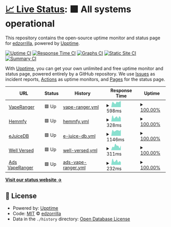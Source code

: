 # [📈 Live Status](https://edzorrilla.github.io/uptime): <!--live status--> **🟩 All systems operational**

This repository contains the open-source uptime monitor and status page for [edzorrilla](https://edzorrilla.github.io/uptime), powered by [Upptime](https://github.com/upptime/upptime).

[![Uptime CI](https://github.com/edzorrilla/uptime/workflows/Uptime%20CI/badge.svg)](https://github.com/edzorrilla/uptime/actions?query=workflow%3A%22Uptime+CI%22)
[![Response Time CI](https://github.com/edzorrilla/uptime/workflows/Response%20Time%20CI/badge.svg)](https://github.com/edzorrilla/uptime/actions?query=workflow%3A%22Response+Time+CI%22)
[![Graphs CI](https://github.com/edzorrilla/uptime/workflows/Graphs%20CI/badge.svg)](https://github.com/edzorrilla/uptime/actions?query=workflow%3A%22Graphs+CI%22)
[![Static Site CI](https://github.com/edzorrilla/uptime/workflows/Static%20Site%20CI/badge.svg)](https://github.com/edzorrilla/uptime/actions?query=workflow%3A%22Static+Site+CI%22)
[![Summary CI](https://github.com/edzorrilla/uptime/workflows/Summary%20CI/badge.svg)](https://github.com/edzorrilla/uptime/actions?query=workflow%3A%22Summary+CI%22)

With [Upptime](https://upptime.js.org), you can get your own unlimited and free uptime monitor and status page, powered entirely by a GitHub repository. We use [Issues](https://github.com/edzorrilla/uptime/issues) as incident reports, [Actions](https://github.com/edzorrilla/uptime/actions) as uptime monitors, and [Pages](https://edzorrilla.github.io/uptime) for the status page.

<!--start: status pages-->
<!-- This summary is generated by Upptime (https://github.com/upptime/upptime) -->
<!-- Do not edit this manually, your changes will be overwritten -->
<!-- prettier-ignore -->
| URL | Status | History | Response Time | Uptime |
| --- | ------ | ------- | ------------- | ------ |
| <img alt="" src="https://icons.duckduckgo.com/ip3/vaperanger.com.ico" height="13"> [VapeRanger](https://vaperanger.com) | 🟩 Up | [vape-ranger.yml](https://github.com/edzorrilla/uptime/commits/HEAD/history/vape-ranger.yml) | <details><summary><img alt="Response time graph" src="./graphs/vape-ranger/response-time-week.png" height="20"> 598ms</summary><br><a href="https://edzorrilla.github.io/uptime/history/vape-ranger"><img alt="Response time 913" src="https://img.shields.io/endpoint?url=https%3A%2F%2Fraw.githubusercontent.com%2Fedzorrilla%2Fuptime%2FHEAD%2Fapi%2Fvape-ranger%2Fresponse-time.json"></a><br><a href="https://edzorrilla.github.io/uptime/history/vape-ranger"><img alt="24-hour response time 746" src="https://img.shields.io/endpoint?url=https%3A%2F%2Fraw.githubusercontent.com%2Fedzorrilla%2Fuptime%2FHEAD%2Fapi%2Fvape-ranger%2Fresponse-time-day.json"></a><br><a href="https://edzorrilla.github.io/uptime/history/vape-ranger"><img alt="7-day response time 598" src="https://img.shields.io/endpoint?url=https%3A%2F%2Fraw.githubusercontent.com%2Fedzorrilla%2Fuptime%2FHEAD%2Fapi%2Fvape-ranger%2Fresponse-time-week.json"></a><br><a href="https://edzorrilla.github.io/uptime/history/vape-ranger"><img alt="30-day response time 935" src="https://img.shields.io/endpoint?url=https%3A%2F%2Fraw.githubusercontent.com%2Fedzorrilla%2Fuptime%2FHEAD%2Fapi%2Fvape-ranger%2Fresponse-time-month.json"></a><br><a href="https://edzorrilla.github.io/uptime/history/vape-ranger"><img alt="1-year response time 891" src="https://img.shields.io/endpoint?url=https%3A%2F%2Fraw.githubusercontent.com%2Fedzorrilla%2Fuptime%2FHEAD%2Fapi%2Fvape-ranger%2Fresponse-time-year.json"></a></details> | <details><summary><a href="https://edzorrilla.github.io/uptime/history/vape-ranger">100.00%</a></summary><a href="https://edzorrilla.github.io/uptime/history/vape-ranger"><img alt="All-time uptime 99.99%" src="https://img.shields.io/endpoint?url=https%3A%2F%2Fraw.githubusercontent.com%2Fedzorrilla%2Fuptime%2FHEAD%2Fapi%2Fvape-ranger%2Fuptime.json"></a><br><a href="https://edzorrilla.github.io/uptime/history/vape-ranger"><img alt="24-hour uptime 100.00%" src="https://img.shields.io/endpoint?url=https%3A%2F%2Fraw.githubusercontent.com%2Fedzorrilla%2Fuptime%2FHEAD%2Fapi%2Fvape-ranger%2Fuptime-day.json"></a><br><a href="https://edzorrilla.github.io/uptime/history/vape-ranger"><img alt="7-day uptime 100.00%" src="https://img.shields.io/endpoint?url=https%3A%2F%2Fraw.githubusercontent.com%2Fedzorrilla%2Fuptime%2FHEAD%2Fapi%2Fvape-ranger%2Fuptime-week.json"></a><br><a href="https://edzorrilla.github.io/uptime/history/vape-ranger"><img alt="30-day uptime 99.93%" src="https://img.shields.io/endpoint?url=https%3A%2F%2Fraw.githubusercontent.com%2Fedzorrilla%2Fuptime%2FHEAD%2Fapi%2Fvape-ranger%2Fuptime-month.json"></a><br><a href="https://edzorrilla.github.io/uptime/history/vape-ranger"><img alt="1-year uptime 99.99%" src="https://img.shields.io/endpoint?url=https%3A%2F%2Fraw.githubusercontent.com%2Fedzorrilla%2Fuptime%2FHEAD%2Fapi%2Fvape-ranger%2Fuptime-year.json"></a></details>
| <img alt="" src="https://icons.duckduckgo.com/ip3/www.hemmfy.com.ico" height="13"> [Hemmfy](https://www.hemmfy.com) | 🟩 Up | [hemmfy.yml](https://github.com/edzorrilla/uptime/commits/HEAD/history/hemmfy.yml) | <details><summary><img alt="Response time graph" src="./graphs/hemmfy/response-time-week.png" height="20"> 328ms</summary><br><a href="https://edzorrilla.github.io/uptime/history/hemmfy"><img alt="Response time 317" src="https://img.shields.io/endpoint?url=https%3A%2F%2Fraw.githubusercontent.com%2Fedzorrilla%2Fuptime%2FHEAD%2Fapi%2Fhemmfy%2Fresponse-time.json"></a><br><a href="https://edzorrilla.github.io/uptime/history/hemmfy"><img alt="24-hour response time 276" src="https://img.shields.io/endpoint?url=https%3A%2F%2Fraw.githubusercontent.com%2Fedzorrilla%2Fuptime%2FHEAD%2Fapi%2Fhemmfy%2Fresponse-time-day.json"></a><br><a href="https://edzorrilla.github.io/uptime/history/hemmfy"><img alt="7-day response time 328" src="https://img.shields.io/endpoint?url=https%3A%2F%2Fraw.githubusercontent.com%2Fedzorrilla%2Fuptime%2FHEAD%2Fapi%2Fhemmfy%2Fresponse-time-week.json"></a><br><a href="https://edzorrilla.github.io/uptime/history/hemmfy"><img alt="30-day response time 327" src="https://img.shields.io/endpoint?url=https%3A%2F%2Fraw.githubusercontent.com%2Fedzorrilla%2Fuptime%2FHEAD%2Fapi%2Fhemmfy%2Fresponse-time-month.json"></a><br><a href="https://edzorrilla.github.io/uptime/history/hemmfy"><img alt="1-year response time 341" src="https://img.shields.io/endpoint?url=https%3A%2F%2Fraw.githubusercontent.com%2Fedzorrilla%2Fuptime%2FHEAD%2Fapi%2Fhemmfy%2Fresponse-time-year.json"></a></details> | <details><summary><a href="https://edzorrilla.github.io/uptime/history/hemmfy">100.00%</a></summary><a href="https://edzorrilla.github.io/uptime/history/hemmfy"><img alt="All-time uptime 100.00%" src="https://img.shields.io/endpoint?url=https%3A%2F%2Fraw.githubusercontent.com%2Fedzorrilla%2Fuptime%2FHEAD%2Fapi%2Fhemmfy%2Fuptime.json"></a><br><a href="https://edzorrilla.github.io/uptime/history/hemmfy"><img alt="24-hour uptime 100.00%" src="https://img.shields.io/endpoint?url=https%3A%2F%2Fraw.githubusercontent.com%2Fedzorrilla%2Fuptime%2FHEAD%2Fapi%2Fhemmfy%2Fuptime-day.json"></a><br><a href="https://edzorrilla.github.io/uptime/history/hemmfy"><img alt="7-day uptime 100.00%" src="https://img.shields.io/endpoint?url=https%3A%2F%2Fraw.githubusercontent.com%2Fedzorrilla%2Fuptime%2FHEAD%2Fapi%2Fhemmfy%2Fuptime-week.json"></a><br><a href="https://edzorrilla.github.io/uptime/history/hemmfy"><img alt="30-day uptime 100.00%" src="https://img.shields.io/endpoint?url=https%3A%2F%2Fraw.githubusercontent.com%2Fedzorrilla%2Fuptime%2FHEAD%2Fapi%2Fhemmfy%2Fuptime-month.json"></a><br><a href="https://edzorrilla.github.io/uptime/history/hemmfy"><img alt="1-year uptime 100.00%" src="https://img.shields.io/endpoint?url=https%3A%2F%2Fraw.githubusercontent.com%2Fedzorrilla%2Fuptime%2FHEAD%2Fapi%2Fhemmfy%2Fuptime-year.json"></a></details>
| <img alt="" src="https://icons.duckduckgo.com/ip3/www.ejuicedb.com.ico" height="13"> [eJuiceDB](https://www.ejuicedb.com) | 🟩 Up | [e-juice-db.yml](https://github.com/edzorrilla/uptime/commits/HEAD/history/e-juice-db.yml) | <details><summary><img alt="Response time graph" src="./graphs/e-juice-db/response-time-week.png" height="20"> 1146ms</summary><br><a href="https://edzorrilla.github.io/uptime/history/e-juice-db"><img alt="Response time 707" src="https://img.shields.io/endpoint?url=https%3A%2F%2Fraw.githubusercontent.com%2Fedzorrilla%2Fuptime%2FHEAD%2Fapi%2Fe-juice-db%2Fresponse-time.json"></a><br><a href="https://edzorrilla.github.io/uptime/history/e-juice-db"><img alt="24-hour response time 1289" src="https://img.shields.io/endpoint?url=https%3A%2F%2Fraw.githubusercontent.com%2Fedzorrilla%2Fuptime%2FHEAD%2Fapi%2Fe-juice-db%2Fresponse-time-day.json"></a><br><a href="https://edzorrilla.github.io/uptime/history/e-juice-db"><img alt="7-day response time 1146" src="https://img.shields.io/endpoint?url=https%3A%2F%2Fraw.githubusercontent.com%2Fedzorrilla%2Fuptime%2FHEAD%2Fapi%2Fe-juice-db%2Fresponse-time-week.json"></a><br><a href="https://edzorrilla.github.io/uptime/history/e-juice-db"><img alt="30-day response time 1028" src="https://img.shields.io/endpoint?url=https%3A%2F%2Fraw.githubusercontent.com%2Fedzorrilla%2Fuptime%2FHEAD%2Fapi%2Fe-juice-db%2Fresponse-time-month.json"></a><br><a href="https://edzorrilla.github.io/uptime/history/e-juice-db"><img alt="1-year response time 710" src="https://img.shields.io/endpoint?url=https%3A%2F%2Fraw.githubusercontent.com%2Fedzorrilla%2Fuptime%2FHEAD%2Fapi%2Fe-juice-db%2Fresponse-time-year.json"></a></details> | <details><summary><a href="https://edzorrilla.github.io/uptime/history/e-juice-db">100.00%</a></summary><a href="https://edzorrilla.github.io/uptime/history/e-juice-db"><img alt="All-time uptime 100.00%" src="https://img.shields.io/endpoint?url=https%3A%2F%2Fraw.githubusercontent.com%2Fedzorrilla%2Fuptime%2FHEAD%2Fapi%2Fe-juice-db%2Fuptime.json"></a><br><a href="https://edzorrilla.github.io/uptime/history/e-juice-db"><img alt="24-hour uptime 100.00%" src="https://img.shields.io/endpoint?url=https%3A%2F%2Fraw.githubusercontent.com%2Fedzorrilla%2Fuptime%2FHEAD%2Fapi%2Fe-juice-db%2Fuptime-day.json"></a><br><a href="https://edzorrilla.github.io/uptime/history/e-juice-db"><img alt="7-day uptime 100.00%" src="https://img.shields.io/endpoint?url=https%3A%2F%2Fraw.githubusercontent.com%2Fedzorrilla%2Fuptime%2FHEAD%2Fapi%2Fe-juice-db%2Fuptime-week.json"></a><br><a href="https://edzorrilla.github.io/uptime/history/e-juice-db"><img alt="30-day uptime 100.00%" src="https://img.shields.io/endpoint?url=https%3A%2F%2Fraw.githubusercontent.com%2Fedzorrilla%2Fuptime%2FHEAD%2Fapi%2Fe-juice-db%2Fuptime-month.json"></a><br><a href="https://edzorrilla.github.io/uptime/history/e-juice-db"><img alt="1-year uptime 99.99%" src="https://img.shields.io/endpoint?url=https%3A%2F%2Fraw.githubusercontent.com%2Fedzorrilla%2Fuptime%2FHEAD%2Fapi%2Fe-juice-db%2Fuptime-year.json"></a></details>
| <img alt="" src="https://icons.duckduckgo.com/ip3/staywellversed.com.ico" height="13"> [Well Versed](https://staywellversed.com) | 🟩 Up | [well-versed.yml](https://github.com/edzorrilla/uptime/commits/HEAD/history/well-versed.yml) | <details><summary><img alt="Response time graph" src="./graphs/well-versed/response-time-week.png" height="20"> 311ms</summary><br><a href="https://edzorrilla.github.io/uptime/history/well-versed"><img alt="Response time 241" src="https://img.shields.io/endpoint?url=https%3A%2F%2Fraw.githubusercontent.com%2Fedzorrilla%2Fuptime%2FHEAD%2Fapi%2Fwell-versed%2Fresponse-time.json"></a><br><a href="https://edzorrilla.github.io/uptime/history/well-versed"><img alt="24-hour response time 350" src="https://img.shields.io/endpoint?url=https%3A%2F%2Fraw.githubusercontent.com%2Fedzorrilla%2Fuptime%2FHEAD%2Fapi%2Fwell-versed%2Fresponse-time-day.json"></a><br><a href="https://edzorrilla.github.io/uptime/history/well-versed"><img alt="7-day response time 311" src="https://img.shields.io/endpoint?url=https%3A%2F%2Fraw.githubusercontent.com%2Fedzorrilla%2Fuptime%2FHEAD%2Fapi%2Fwell-versed%2Fresponse-time-week.json"></a><br><a href="https://edzorrilla.github.io/uptime/history/well-versed"><img alt="30-day response time 231" src="https://img.shields.io/endpoint?url=https%3A%2F%2Fraw.githubusercontent.com%2Fedzorrilla%2Fuptime%2FHEAD%2Fapi%2Fwell-versed%2Fresponse-time-month.json"></a><br><a href="https://edzorrilla.github.io/uptime/history/well-versed"><img alt="1-year response time 208" src="https://img.shields.io/endpoint?url=https%3A%2F%2Fraw.githubusercontent.com%2Fedzorrilla%2Fuptime%2FHEAD%2Fapi%2Fwell-versed%2Fresponse-time-year.json"></a></details> | <details><summary><a href="https://edzorrilla.github.io/uptime/history/well-versed">100.00%</a></summary><a href="https://edzorrilla.github.io/uptime/history/well-versed"><img alt="All-time uptime 96.43%" src="https://img.shields.io/endpoint?url=https%3A%2F%2Fraw.githubusercontent.com%2Fedzorrilla%2Fuptime%2FHEAD%2Fapi%2Fwell-versed%2Fuptime.json"></a><br><a href="https://edzorrilla.github.io/uptime/history/well-versed"><img alt="24-hour uptime 100.00%" src="https://img.shields.io/endpoint?url=https%3A%2F%2Fraw.githubusercontent.com%2Fedzorrilla%2Fuptime%2FHEAD%2Fapi%2Fwell-versed%2Fuptime-day.json"></a><br><a href="https://edzorrilla.github.io/uptime/history/well-versed"><img alt="7-day uptime 100.00%" src="https://img.shields.io/endpoint?url=https%3A%2F%2Fraw.githubusercontent.com%2Fedzorrilla%2Fuptime%2FHEAD%2Fapi%2Fwell-versed%2Fuptime-week.json"></a><br><a href="https://edzorrilla.github.io/uptime/history/well-versed"><img alt="30-day uptime 100.00%" src="https://img.shields.io/endpoint?url=https%3A%2F%2Fraw.githubusercontent.com%2Fedzorrilla%2Fuptime%2FHEAD%2Fapi%2Fwell-versed%2Fuptime-month.json"></a><br><a href="https://edzorrilla.github.io/uptime/history/well-versed"><img alt="1-year uptime 100.00%" src="https://img.shields.io/endpoint?url=https%3A%2F%2Fraw.githubusercontent.com%2Fedzorrilla%2Fuptime%2FHEAD%2Fapi%2Fwell-versed%2Fuptime-year.json"></a></details>
| <img alt="" src="https://icons.duckduckgo.com/ip3/ads.vaperanger.com.ico" height="13"> [Ads VapeRanger](https://ads.vaperanger.com) | 🟩 Up | [ads-vape-ranger.yml](https://github.com/edzorrilla/uptime/commits/HEAD/history/ads-vape-ranger.yml) | <details><summary><img alt="Response time graph" src="./graphs/ads-vape-ranger/response-time-week.png" height="20"> 232ms</summary><br><a href="https://edzorrilla.github.io/uptime/history/ads-vape-ranger"><img alt="Response time 234" src="https://img.shields.io/endpoint?url=https%3A%2F%2Fraw.githubusercontent.com%2Fedzorrilla%2Fuptime%2FHEAD%2Fapi%2Fads-vape-ranger%2Fresponse-time.json"></a><br><a href="https://edzorrilla.github.io/uptime/history/ads-vape-ranger"><img alt="24-hour response time 169" src="https://img.shields.io/endpoint?url=https%3A%2F%2Fraw.githubusercontent.com%2Fedzorrilla%2Fuptime%2FHEAD%2Fapi%2Fads-vape-ranger%2Fresponse-time-day.json"></a><br><a href="https://edzorrilla.github.io/uptime/history/ads-vape-ranger"><img alt="7-day response time 232" src="https://img.shields.io/endpoint?url=https%3A%2F%2Fraw.githubusercontent.com%2Fedzorrilla%2Fuptime%2FHEAD%2Fapi%2Fads-vape-ranger%2Fresponse-time-week.json"></a><br><a href="https://edzorrilla.github.io/uptime/history/ads-vape-ranger"><img alt="30-day response time 239" src="https://img.shields.io/endpoint?url=https%3A%2F%2Fraw.githubusercontent.com%2Fedzorrilla%2Fuptime%2FHEAD%2Fapi%2Fads-vape-ranger%2Fresponse-time-month.json"></a><br><a href="https://edzorrilla.github.io/uptime/history/ads-vape-ranger"><img alt="1-year response time 245" src="https://img.shields.io/endpoint?url=https%3A%2F%2Fraw.githubusercontent.com%2Fedzorrilla%2Fuptime%2FHEAD%2Fapi%2Fads-vape-ranger%2Fresponse-time-year.json"></a></details> | <details><summary><a href="https://edzorrilla.github.io/uptime/history/ads-vape-ranger">100.00%</a></summary><a href="https://edzorrilla.github.io/uptime/history/ads-vape-ranger"><img alt="All-time uptime 100.00%" src="https://img.shields.io/endpoint?url=https%3A%2F%2Fraw.githubusercontent.com%2Fedzorrilla%2Fuptime%2FHEAD%2Fapi%2Fads-vape-ranger%2Fuptime.json"></a><br><a href="https://edzorrilla.github.io/uptime/history/ads-vape-ranger"><img alt="24-hour uptime 100.00%" src="https://img.shields.io/endpoint?url=https%3A%2F%2Fraw.githubusercontent.com%2Fedzorrilla%2Fuptime%2FHEAD%2Fapi%2Fads-vape-ranger%2Fuptime-day.json"></a><br><a href="https://edzorrilla.github.io/uptime/history/ads-vape-ranger"><img alt="7-day uptime 100.00%" src="https://img.shields.io/endpoint?url=https%3A%2F%2Fraw.githubusercontent.com%2Fedzorrilla%2Fuptime%2FHEAD%2Fapi%2Fads-vape-ranger%2Fuptime-week.json"></a><br><a href="https://edzorrilla.github.io/uptime/history/ads-vape-ranger"><img alt="30-day uptime 100.00%" src="https://img.shields.io/endpoint?url=https%3A%2F%2Fraw.githubusercontent.com%2Fedzorrilla%2Fuptime%2FHEAD%2Fapi%2Fads-vape-ranger%2Fuptime-month.json"></a><br><a href="https://edzorrilla.github.io/uptime/history/ads-vape-ranger"><img alt="1-year uptime 100.00%" src="https://img.shields.io/endpoint?url=https%3A%2F%2Fraw.githubusercontent.com%2Fedzorrilla%2Fuptime%2FHEAD%2Fapi%2Fads-vape-ranger%2Fuptime-year.json"></a></details>

<!--end: status pages-->

[**Visit our status website →**](https://edzorrilla.github.io/uptime)

## 📄 License

- Powered by: [Upptime](https://github.com/upptime/upptime)
- Code: [MIT](./LICENSE) © [edzorrilla](https://edzorrilla.github.io/uptime)
- Data in the `./history` directory: [Open Database License](https://opendatacommons.org/licenses/odbl/1-0/)
